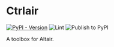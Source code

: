 # Ctrlair

[![PyPI - Version](https://img.shields.io/pypi/v/ctrlair)](https://pypi.org/project/ctrlair/)
![Lint](https://github.com/joaopalmeiro/ctrlair/workflows/Lint/badge.svg?branch=master)
![Publish to PyPI](https://github.com/joaopalmeiro/ctrlair/workflows/Publish%20to%20PyPI/badge.svg?branch=master)

A toolbox for Altair.
